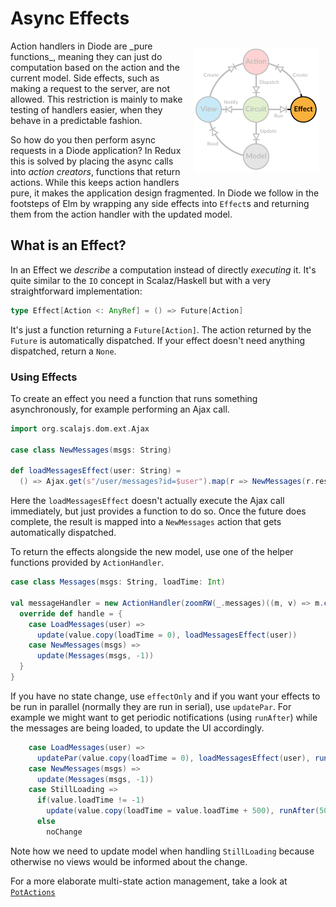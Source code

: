 # Async Effects

<img src="../images/architecture-effect.png" style="float: right; padding: 10px">
Action handlers in Diode are _pure functions_, meaning they can just do computation based on the action and the current model. Side effects, such as making a
request to the server, are not allowed. This restriction is mainly to make testing of handlers easier, when they behave in a predictable fashion.

So how do you then perform async requests in a Diode application? In Redux this is solved by placing the async calls into _action creators_, functions that 
return actions. While this keeps action handlers pure, it makes the application design fragmented. In Diode we follow in the footsteps of Elm by wrapping any
side effects into `Effect`s and returning them from the action handler with the updated model.

## What is an Effect?

In an Effect we _describe_ a computation instead of directly _executing_ it. It's quite similar to the `IO` concept in Scalaz/Haskell but with a very
straightforward implementation:

```scala
type Effect[Action <: AnyRef] = () => Future[Action]
```

It's just a function returning a `Future[Action]`. The action returned by the `Future` is automatically dispatched. If your effect doesn't need anything
dispatched, return a `None`.

### Using Effects

To create an effect you need a function that runs something asynchronously, for example performing an Ajax call.
 
```scala
import org.scalajs.dom.ext.Ajax

case class NewMessages(msgs: String)

def loadMessagesEffect(user: String) = 
  () => Ajax.get(s"/user/messages?id=$user").map(r => NewMessages(r.responseText))
```

Here the `loadMessagesEffect` doesn't actually execute the Ajax call immediately, but just provides a function to do so. Once the future does complete, the
result is mapped into a `NewMessages` action that gets automatically dispatched.

To return the effects alongside the new model, use one of the helper functions provided by `ActionHandler`.

```scala
case class Messages(msgs: String, loadTime: Int)

val messageHandler = new ActionHandler(zoomRW(_.messages)((m, v) => m.copy(messages = v))) {
  override def handle = {
    case LoadMessages(user) =>
      update(value.copy(loadTime = 0), loadMessagesEffect(user))
    case NewMessages(msgs) =>
      update(Messages(msgs, -1))
  }
}
```

If you have no state change, use `effectOnly` and if you want your effects to be run in parallel (normally they are run in serial), use `updatePar`. For example
we might want to get periodic notifications (using `runAfter`) while the messages are being loaded, to update the UI accordingly.

```scala
    case LoadMessages(user) =>
      updatePar(value.copy(loadTime = 0), loadMessagesEffect(user), runAfter(500.millis)(StillLoading))
    case NewMessages(msgs) =>
      update(Messages(msgs, -1))
    case StillLoading =>
      if(value.loadTime != -1)
        update(value.copy(loadTime = value.loadTime + 500), runAfter(500.millis)(StillLoading)) 
      else
        noChange
```

Note how we need to update model when handling `StillLoading` because otherwise no views would be informed about the change.

For a more elaborate multi-state action management, take a look at [`PotActions`](../advanced/PotActions.md)